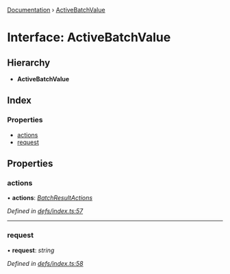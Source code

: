 [Documentation](../README.md) › [ActiveBatchValue](activebatchvalue.md)

# Interface: ActiveBatchValue

## Hierarchy

* **ActiveBatchValue**

## Index

### Properties

* [actions](activebatchvalue.md#actions)
* [request](activebatchvalue.md#request)

## Properties

###  actions

• **actions**: *[BatchResultActions](batchresultactions.md)*

*Defined in [defs/index.ts:57](https://github.com/badbatch/graphql-box/blob/5136da1/packages/fetch-manager/src/defs/index.ts#L57)*

___

###  request

• **request**: *string*

*Defined in [defs/index.ts:58](https://github.com/badbatch/graphql-box/blob/5136da1/packages/fetch-manager/src/defs/index.ts#L58)*
